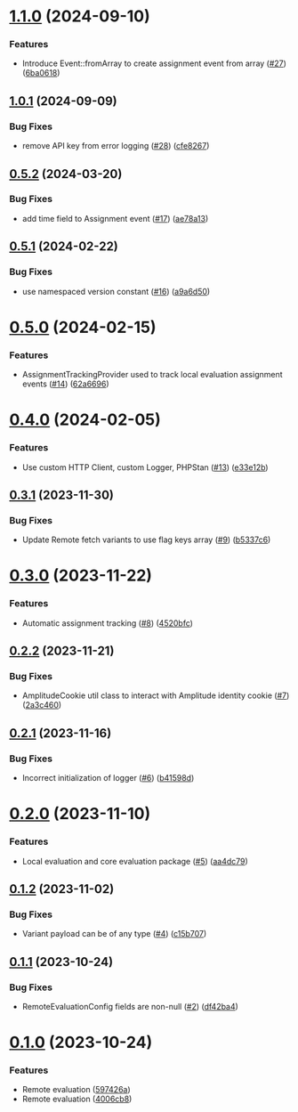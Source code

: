 # [1.1.0](https://github.com/amplitude/experiment-php-server/compare/1.0.1...1.1.0) (2024-09-10)


### Features

* Introduce Event::fromArray to create assignment event from array ([#27](https://github.com/amplitude/experiment-php-server/issues/27)) ([6ba0618](https://github.com/amplitude/experiment-php-server/commit/6ba0618f60a44c324cbec9a47a416d80f7cebb8e))

## [1.0.1](https://github.com/amplitude/experiment-php-server/compare/1.0.0...1.0.1) (2024-09-09)


### Bug Fixes

* remove API key from error logging ([#28](https://github.com/amplitude/experiment-php-server/issues/28)) ([cfe8267](https://github.com/amplitude/experiment-php-server/commit/cfe826710b258e56ba78a7eb4dcc6f4394428e02))

## [0.5.2](https://github.com/amplitude/experiment-php-server/compare/0.5.1...0.5.2) (2024-03-20)


### Bug Fixes

* add time field to Assignment event ([#17](https://github.com/amplitude/experiment-php-server/issues/17)) ([ae78a13](https://github.com/amplitude/experiment-php-server/commit/ae78a130e2d711e6642ce9f226fb949254126d2d))

## [0.5.1](https://github.com/amplitude/experiment-php-server/compare/0.5.0...0.5.1) (2024-02-22)


### Bug Fixes

* use namespaced version constant ([#16](https://github.com/amplitude/experiment-php-server/issues/16)) ([a9a6d50](https://github.com/amplitude/experiment-php-server/commit/a9a6d50d68d9de84f27dde9bbcd248f864f7cf04))

# [0.5.0](https://github.com/amplitude/experiment-php-server/compare/0.4.0...0.5.0) (2024-02-15)


### Features

* AssignmentTrackingProvider used to track local evaluation assignment events ([#14](https://github.com/amplitude/experiment-php-server/issues/14)) ([62a6696](https://github.com/amplitude/experiment-php-server/commit/62a66960c744b0c7b91793146da4979e8cb57bf0))

# [0.4.0](https://github.com/amplitude/experiment-php-server/compare/0.3.1...0.4.0) (2024-02-05)


### Features

* Use custom HTTP Client, custom Logger, PHPStan ([#13](https://github.com/amplitude/experiment-php-server/issues/13)) ([e33e12b](https://github.com/amplitude/experiment-php-server/commit/e33e12bfb79563e30297bd04c11e8c747f4223d9))

## [0.3.1](https://github.com/amplitude/experiment-php-server/compare/0.3.0...0.3.1) (2023-11-30)


### Bug Fixes

* Update Remote fetch variants to use flag keys array ([#9](https://github.com/amplitude/experiment-php-server/issues/9)) ([b5337c6](https://github.com/amplitude/experiment-php-server/commit/b5337c6b8c495783f63f984a3dba497d04eb9d38))

# [0.3.0](https://github.com/amplitude/experiment-php-server/compare/0.2.2...0.3.0) (2023-11-22)


### Features

* Automatic assignment tracking ([#8](https://github.com/amplitude/experiment-php-server/issues/8)) ([4520bfc](https://github.com/amplitude/experiment-php-server/commit/4520bfce8886a9cbdd0b7692480f6a22d915adc0))

## [0.2.2](https://github.com/amplitude/experiment-php-server/compare/0.2.1...0.2.2) (2023-11-21)


### Bug Fixes

* AmplitudeCookie util class to interact with Amplitude identity cookie ([#7](https://github.com/amplitude/experiment-php-server/issues/7)) ([2a3c460](https://github.com/amplitude/experiment-php-server/commit/2a3c460e13bb2846d49d01aa2e216632af78b529))

## [0.2.1](https://github.com/amplitude/experiment-php-server/compare/0.2.0...0.2.1) (2023-11-16)


### Bug Fixes

* Incorrect initialization of logger ([#6](https://github.com/amplitude/experiment-php-server/issues/6)) ([b41598d](https://github.com/amplitude/experiment-php-server/commit/b41598d468b7afc47805daacad14ef37a63fdcdb))

# [0.2.0](https://github.com/amplitude/experiment-php-server/compare/0.1.2...0.2.0) (2023-11-10)


### Features

* Local evaluation and core evaluation package ([#5](https://github.com/amplitude/experiment-php-server/issues/5)) ([aa4dc79](https://github.com/amplitude/experiment-php-server/commit/aa4dc795228d00bab005bc8233315ad7510f5500))

## [0.1.2](https://github.com/amplitude/experiment-php-server/compare/0.1.1...0.1.2) (2023-11-02)


### Bug Fixes

* Variant payload can be of any type ([#4](https://github.com/amplitude/experiment-php-server/issues/4)) ([c15b707](https://github.com/amplitude/experiment-php-server/commit/c15b7075d4d58c4107c97746809c0fbd6d131945))

## [0.1.1](https://github.com/amplitude/experiment-php-server/compare/v0.1.0...0.1.1) (2023-10-24)


### Bug Fixes

* RemoteEvaluationConfig fields are non-null ([#2](https://github.com/amplitude/experiment-php-server/issues/2)) ([df42ba4](https://github.com/amplitude/experiment-php-server/commit/df42ba4ad3a6fc6e071fafa4ee79fed1e759e728))

# [0.1.0](https://github.com/amplitude/experiment-php-server/compare/0.0.0...0.1.0) (2023-10-24)


### Features

* Remote evaluation ([597426a](https://github.com/amplitude/experiment-php-server/commit/597426a10a4ca4cdb901ab0468273c267fc90a6e))
* Remote evaluation ([4006cb8](https://github.com/amplitude/experiment-php-server/commit/4006cb8752d00dee490febefa66c148fa1690268))
